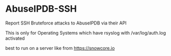 # AbuseIPDB-SSH
Report SSH Bruteforce attacks to AbuseIPDB via their API

This is only for Operating Systems which have rsyslog with /var/log/auth.log activated

best to run on a server like from https://snowcore.io
